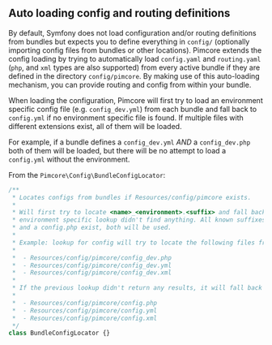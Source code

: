 ## Auto loading config and routing definitions

By default, Symfony does not load configuration and/or routing definitions from bundles but expects you to define everything
in `config/` (optionally importing config files from bundles or other locations). Pimcore extends the config loading
by trying to automatically load `config.yaml` and `routing.yaml` (`php`, and `xml` types are also supported) from every active
bundle if they are defined in the directory `config/pimcore`. By making use of this auto-loading mechanism,
you can provide routing and config from within your bundle.

When loading the configuration, Pimcore will first try to load an environment specific config file (e.g. `config_dev.yml`)
from each bundle and fall back to `config.yml` if no environment specific file is found. If multiple files with different
extensions exist, all of them will be loaded.

For example, if a bundle defines a `config_dev.yml` *AND* a `config_dev.php` both of them will be loaded, but there will be
no attempt to load a `config.yml` without the environment. 

From the `Pimcore\Config\BundleConfigLocator`:

```php
/**
 * Locates configs from bundles if Resources/config/pimcore exists.
 *
 * Will first try to locate <name>_<environment>.<suffix> and fall back to <name>.<suffix> if the
 * environment specific lookup didn't find anything. All known suffixes are searched, so e.g. if a config.yml
 * and a config.php exist, both will be used.
 *
 * Example: lookup for config will try to locate the following files from every bundle (will return all files it finds):
 *
 *  - Resources/config/pimcore/config_dev.php
 *  - Resources/config/pimcore/config_dev.yml
 *  - Resources/config/pimcore/config_dev.xml
 *
 * If the previous lookup didn't return any results, it will fall back to:
 *
 *  - Resources/config/pimcore/config.php
 *  - Resources/config/pimcore/config.yml
 *  - Resources/config/pimcore/config.xml
 */
class BundleConfigLocator {}
```
